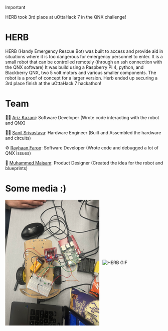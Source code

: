 > [!IMPORTANT]
> HERB took 3rd place at uOttaHack 7 in the QNX challenge!

# HERB

HERB (Handy Emergency Rescue Bot) was built to access and provide aid in situations where it is too
dangerous for emergency personnel to enter. It is a small robot that can be controlled remotely (through
an ssh connection with the QNX software) It was build using a Raspberry Pi 4, python, and Blackberry QNX, two 
5 volt motors and various smaller components. The robot is a proof of concept for a larger version. Herb ended 
up securing a 3rd place finish at the uOttaHack 7 hackathon!

# Team

👨‍💻 [Ariz Kazani](https://github.com/Ariz-Kazani): Software Developer (Wrote code interacting with the robot and QNX)

👷‍♂️ [Sanil Srivastava](https://github.com/rayhaanfarooq): Hardware Engineer (Built and Assembled the hardware and circuits)

⚙️ [Rayhaan Faroq](https://github.com/sanil04): Software Developer (Wrote code and debugged a lot of QNX issues)

🧬 [Muhammed Maisam](): Product Designer (Created the idea for the robot and blueprints) 

# Some media :)

<div style="display: flex; justify-content: center; align-items: center; gap: 10px;">
  <img src="https://raw.githubusercontent.com/Ariz-Kazani/uOttaHack7/refs/heads/main/images/IMG_9543.jpg" alt="HERB Image" style="width: 300px; height: auto;">
  <img src="https://github.com/Ariz-Kazani/uOttaHack7/blob/main/images/herb_gif.gif?raw=true" alt="HERB GIF" style="width: 300px; height: auto;">
</div>
